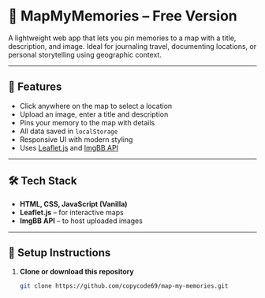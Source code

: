 # 📍 MapMyMemories – Free Version

A lightweight web app that lets you pin memories to a map with a title, description, and image. Ideal for journaling travel, documenting locations, or personal storytelling using geographic context.

---

## 🚀 Features

- Click anywhere on the map to select a location
- Upload an image, enter a title and description
- Pins your memory to the map with details
- All data saved in `localStorage`
- Responsive UI with modern styling
- Uses [Leaflet.js](https://leafletjs.com/) and [ImgBB API](https://api.imgbb.com/)

---

## 🛠️ Tech Stack

- **HTML, CSS, JavaScript (Vanilla)**
- **Leaflet.js** – for interactive maps
- **ImgBB API** – to host uploaded images


---

## 🔧 Setup Instructions

1. **Clone or download this repository**

   ```bash
   git clone https://github.com/copycode69/map-my-memories.git
